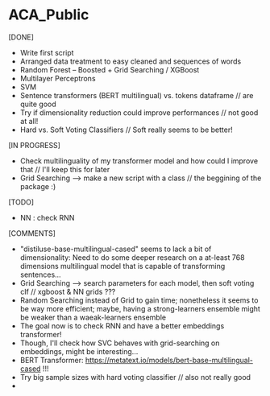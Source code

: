 # ACA_Public

[DONE]

- Write first script
- Arranged data treatment to easy cleaned and sequences of words
- Random Forest – Boosted + Grid Searching / XGBoost
- Multilayer Perceptrons
- SVM
- Sentence transformers (BERT multilingual) vs. tokens dataframe // are quite good
- Try if dimensionality reduction could improve performances // not good at all!
- Hard vs. Soft Voting Classifiers // Soft really seems to be better!

[IN PROGRESS]

- Check multilinguality of my transformer model and how could I improve that // I'll keep this for later
- Grid Searching --> make a new script with a class // the beggining of the package :)

[TODO]

- NN : check RNN

[COMMENTS]

- "distiluse-base-multilingual-cased" seems to lack a bit of dimensionality: Need to do some deeper research on a at-least 768 dimensions multilingual model that is capable of transforming sentences...
- Grid Searching --> search parameters for each model, then soft voting clf // xgboost & NN grids ???
- Random Searching instead of Grid to gain time; nonetheless it seems to be way more efficient; maybe, having a strong-learners ensemble might be weaker than a waeak-learners ensemble
- The goal now is to check RNN and have a better embeddings transformer!
- Though, I'll check how SVC behaves with grid-searching on embeddings, might be interesting...
- BERT Transformer: https://metatext.io/models/bert-base-multilingual-cased !!!
- Try big sample sizes with hard voting classifier // also not really good
- 